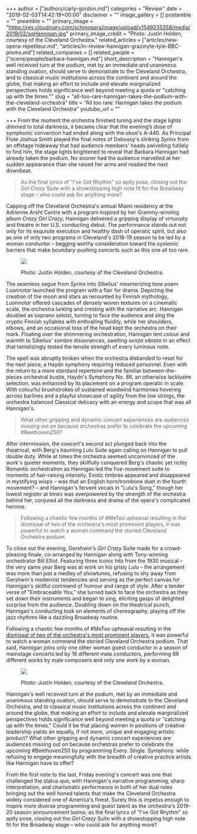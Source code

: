 +++
author = ["authors/carly-gordon.md"]
categories = "Review"
date = "2019-02-03T14:42:19+00:00"
disclaimer = ""
image_gallery = []
postamble = ""
preamble = ""
primary_image = "https://res.cloudinary.com/schmopera/image/upload/v1549235358/media/2019/02/sqHannigan.jpg"
primary_image_credit = "Photo: Justin Holden, courtesy of the Cleveland Orchestra."
related_articles = ["articles/new-opera-repetiteur.md", "articles/in-review-hannigan-grazinyte-tyle-BBC-proms.md"]
related_companies = []
related_people = ["scene/people/barbara-hannigan.md"]
short_description = "Hannigan's well received turn at the podium, met by an immediate and unanimous standing ovation, should serve to demonstrate to the Cleveland Orchestra, and to classical music institutions across the continent and around the globe, that making an effort to include and elevate marginalized perspectives holds significance well beyond meeting a quota or \"catching up with the times.\""
slug = "all-too-rare-hannigan-takes-the-podium-with-the-cleveland-orchestra"
title = "All too rare: Hannigan takes the podium with the Cleveland Orchestra"
youtube_url = ""

+++
From the moment the orchestra finished tuning and the stage lights dimmed to total darkness, it became clear that the evening’s dose of symphonic convention had ended along with the oboe's A-440. As Principal Flute Joshua Smith played the final notes of Debussy's slinking _Syrinx_ from an offstage hideaway that had audience members' heads swivelling futilely to find him, the stage lights brightened to reveal that Barbara Hannigan had already taken the podium. No sooner had the audience marvelled at her sudden appearance than she raised her arms and readied the next downbeat.

> As the final lyrics of "I've Got Rhythm" so aptly pose, closing out the _Girl Crazy_ Suite with a showstopping high note fit for the Broadway stage – who could ask for anything more?

Capping off the Cleveland Orchestra's annual Miami residency at the Adrienne Arsht Centre with a program inspired by her Grammy-winning album _Crazy Girl Crazy_, Hannigan delivered a gripping display of virtuosity and theatre in her U.S. conducting debut. The performance stands out not only for its exquisite execution and healthy dash of operatic spirit, but also as one of only two programs in Cleveland's 2018-19 season to be led by a woman conductor – begging worthy consideration toward the systemic barriers that make boundary-pushing concerts such as this one all too rare.

<figure data-type="image">

![](https://res.cloudinary.com/schmopera/image/upload/v1549235666/media/2019/02/HanniganWide.jpg)

<figcaption>Photo: Justin Holden, courtesy of the Cleveland Orchestra.</figcaption>

</figure>

The seamless segue from _Syrinx_ into Sibelius' mesmerizing tone poem _Luonnotar_ launched the program with a flair for drama. Depicting the creation of the moon and stars as recounted by Finnish mythology, _Luonnotar_ offered cascades of densely woven textures on a cinematic scale, the orchestra lurking and cresting with the narrative arc. Hannigan doubled as soprano soloist, turning to face the audience and sing the cryptic Finnish syllables with enthralling fluidity, while her shoulders, elbows, and an occasional toss of the head kept the orchestra on their mark. Floating over the shimmering orchestration, Hannigan lent colour and warmth to Sibelius' sombre dissonances, swelling _senza vibrato_ in an effect that tantalizingly tested the tensile strength of every luminous note.

The spell was abruptly broken when the orchestra disbanded to reset for the next piece, a Haydn symphony requiring reduced personnel. Even with the return to a more standard repertoire and the familiar between-the-pieces orchestral bustle, Haydn's Symphony No. 86, an otherwise lacklustre selection, was enhanced by its placement on a program operatic in scale. With colourful brushstrokes of sustained woodwind harmonies hovering across barlines and a playful showcase of agility from the low strings, the orchestra balanced Classical delicacy with an energy and scope that was all Hannigan's.

> What other gripping and dynamic concert experiences are audiences missing out on because orchestras prefer to celebrate the upcoming #Beethoven250?

After intermission, the concert's second act plunged back into the theatrical, with Berg's haunting _Lulu_ Suite again calling on Hannigan to pull double duty. While at times the orchestra seemed unconvinced of the work's quieter moments, they skillfully conquered Berg's chaotic yet richly Romantic orchestration as Hannigan led the five-movement suite to moments of hair-raising intensity. Exotic timbres appeared and disappeared in mystifying wisps – was that an English horn/trombone duet in the fourth movement? – and Hannigan's fervent vocals in "Lulu's Song," though her lowest register at times was overpowered by the strength of the orchestra behind her, conjured all the darkness and drama of the opera's complicated heroine.

> Following a chaotic few months of #MeToo upheaval resulting in the dismissal of two of the orchestra's most prominent players, it was powerful to watch a woman command the storied Cleveland Orchestra podium.

To close out the evening, Gershwin's _Girl Crazy_ Suite made for a crowd-pleasing finale, co-arranged by Hannigan along with Tony-winning orchestrator Bill Elliot. Featuring three iconic hits from the 1930 musical – the very same year Berg was at work on his grisly _Lulu_ – the arrangement was more than just a medley of showtunes, refusing to shy away from Gershwin's modernist tendencies and serving as the perfect canvas for Hannigan's skillful command of humour and range of style. After a tender verse of "Embraceable You," she turned back to face the orchestra as they set down their instruments and began to sing, eliciting gasps of delighted surprise from the audience. Doubling down on the theatrical punch, Hannigan's conducting took on elements of choreography, playing off the jazz rhythms like a dazzling Broadway routine.

Following a chaotic few months of #MeToo upheaval resulting in the [dismissal of two of the orchestra's most prominent players](https://www.npr.org/2018/10/24/660248392/cleveland-orchestra-fires-two-leading-musicians-after-sexual-misconduct-investig), it was powerful to watch a woman command the storied Cleveland Orchestra podium. That said, Hannigan joins only one other woman guest conductor in a season of mainstage concerts led by 16 different male conductors, performing 69 different works by male composers and only one work by a woman.

<figure data-type="image">

![](https://res.cloudinary.com/schmopera/image/upload/v1549235583/media/2019/02/Hannigan.jpg)

<figcaption>Photo: Justin Holden, courtesy of the Cleveland Orchestra.</figcaption>

</figure>

Hannigan's well received turn at the podium, met by an immediate and unanimous standing ovation, should serve to demonstrate to the Cleveland Orchestra, and to classical music institutions across the continent and around the globe, that making an effort to include and elevate marginalized perspectives holds significance well beyond meeting a quota or "catching up with the times." Could it be that placing women in positions of creative leadership yields an equally, if not _more_, unique and engaging artistic product? What other gripping and dynamic concert experiences are audiences missing out on because orchestras prefer to celebrate the upcoming #Beethoven250 by programming Every. Single. Symphony. while refusing to engage meaningfully with the breadth of creative practice artists like Hannigan have to offer?

From the first note to the last, Friday evening's concert was one that challenged the status quo, with Hannigan's narrative programming, sharp interpretation, and charismatic performance in both of her dual roles bringing out the well honed talents that make the Cleveland Orchestra widely considered one of America's finest. Surely this is impetus enough to inspire more diverse programming and guest talent as the orchestra's 2019-20 season announcement looms; as the final lyrics of "I've Got Rhythm" so aptly pose, closing out the _Girl Crazy_ Suite with a showstopping high note fit for the Broadway stage – who could ask for anything more?